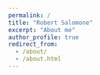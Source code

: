 ```yaml
---
permalink: /
title: "Robert Salomone"
excerpt: "About me"
author_profile: true
redirect_from: 
  - /about/
  - /about.html
---
```

